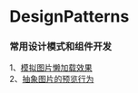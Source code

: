 # DesignPatterns
### 常用设计模式和组件开发
1、[模拟图片懒加载效果](https://rencoo.github.io/DesignPatterns/lazyLoad/lazyLoad.html)<br>
2、[抽象图片的预览行为](https://rencoo.github.io/DesignPatterns/Behavior/index.html)<br>
